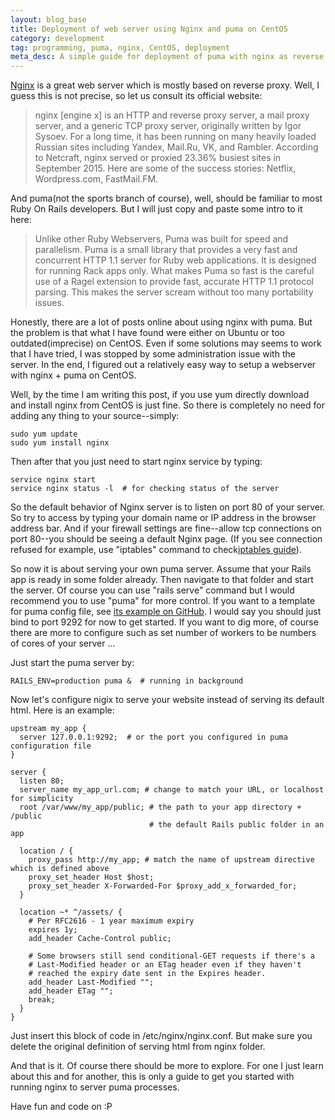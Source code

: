 ```yaml
---
layout: blog_base
title: Deployment of web server using Nginx and puma on CentOS
category: development
tag: programming, puma, nginx, CentOS, deployment
meta_desc: A simple guide for deployment of puma with nginx as reverse proxy server on CentOS 7. Forward requests to internal running puma processes using nginx
---
```


[Nginx](http://nginx.org/en/) is a great web server which is mostly based on reverse proxy. Well, I guess this is not precise, so let us consult its official website:
> nginx [engine x] is an HTTP and reverse proxy server, a mail proxy server, and a generic TCP proxy server, originally written by Igor Sysoev. For a long time, it has been running on many heavily loaded Russian sites including Yandex, Mail.Ru, VK, and Rambler. According to Netcraft, nginx served or proxied 23.36% busiest sites in September 2015. Here are some of the success stories: Netflix, Wordpress.com, FastMail.FM.

And puma(not the sports branch of course), well, should be familiar to most Ruby On Rails developers. But I will just copy and paste some intro to it here:
> Unlike other Ruby Webservers, Puma was built for speed and parallelism. Puma is a small library that provides a very fast and concurrent HTTP 1.1 server for Ruby web applications. It is designed for running Rack apps only.
What makes Puma so fast is the careful use of a Ragel extension to provide fast, accurate HTTP 1.1 protocol parsing. This makes the server scream without too many portability issues.

Honestly, there are a lot of posts online about using nginx with puma. But the problem is that what I have found were either on Ubuntu or too outdated(imprecise) on CentOS. Even if some solutions may seems to work that I have tried, I was stopped by some administration issue with the server. In the end, I figured out a relatively easy way to setup a webserver with nginx + puma on CentOS.

Well, by the time I am writing this post, if you use yum directly download and install nginx from CentOS is just fine. So there is completely no need for adding any thing to your source--simply:

```
sudo yum update
sudo yum install nginx
```

Then after that you just need to start nginx service by typing:

```
service nginx start
service nginx status -l  # for checking status of the server
```

So the default behavior of Nginx server is to listen on port 80 of your server. So try to access by typing your domain name or IP address in the browser address bar. And if your firewall settings are fine--allow tcp connections on port 80--you should be seeing a default Nginx page. (If you see connection refused for example, use "iptables" command to check[iptables guide](http://www.thegeekstuff.com/2010/07/list-and-flush-iptables-rules/)).

So now it is about serving your own puma server. Assume that your Rails app is ready in some folder already. Then navigate to that folder and start the server. Of course you can use "rails serve" command but I would recommend you to use "puma" for more control. If you want to a template for puma config file, see [its example on GitHub](https://github.com/puma/puma/blob/master/examples/config.rb). I would say you should just bind to port 9292 for now to get started. If you want to dig more, of course there are more to configure such as set number of workers to be numbers of cores of your server ...

Just start the puma server by:

```
RAILS_ENV=production puma &  # running in background
```

Now let's configure nigix to serve your website instead of serving its default html. Here is an example:

```
upstream my_app {
  server 127.0.0.1:9292;  # or the port you configured in puma configuration file
}

server {
  listen 80;
  server_name my_app_url.com; # change to match your URL, or localhost for simplicity
  root /var/www/my_app/public; # the path to your app directory + /public
                               # the default Rails public folder in an app

  location / {
    proxy_pass http://my_app; # match the name of upstream directive which is defined above
    proxy_set_header Host $host;
    proxy_set_header X-Forwarded-For $proxy_add_x_forwarded_for;
  }

  location ~* ^/assets/ {
    # Per RFC2616 - 1 year maximum expiry
    expires 1y;
    add_header Cache-Control public;

    # Some browsers still send conditional-GET requests if there's a
    # Last-Modified header or an ETag header even if they haven't
    # reached the expiry date sent in the Expires header.
    add_header Last-Modified "";
    add_header ETag "";
    break;
  }
}
```

Just insert this block of code in /etc/nginx/nginx.conf. But make sure you delete the original definition of serving html from nginx folder.

And that is it. Of course there should be more to explore. For one I just learn about this and for another, this is only a guide to get you started with running nginx to server puma processes.

Have fun and code on :P
